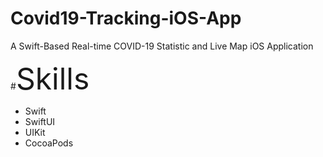 # Covid19-Tracking-iOS-App
A Swift-Based Real-time COVID-19 Statistic and Live Map iOS Application


#<font size="10">Skills</font>
* Swift
* SwiftUI
* UIKit
* CocoaPods
